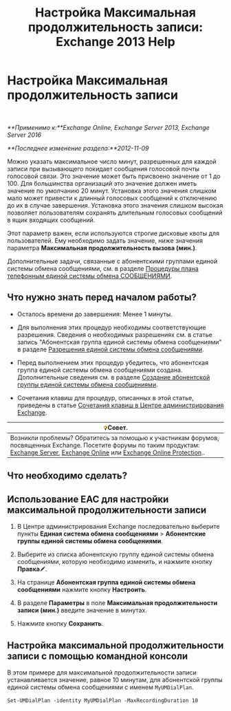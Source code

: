 ﻿---
title: 'Настройка Максимальная продолжительность записи: Exchange 2013 Help'
TOCTitle: Настройка Максимальная продолжительность записи
ms:assetid: 18eeb567-1048-4c82-93cf-612cb12ec5e3
ms:mtpsurl: https://technet.microsoft.com/ru-ru/library/Ee423539(v=EXCHG.150)
ms:contentKeyID: 50487553
ms.date: 05/22/2018
mtps_version: v=EXCHG.150
ms.translationtype: MT
---

# Настройка Максимальная продолжительность записи

 

_**Применимо к:**Exchange Online, Exchange Server 2013, Exchange Server 2016_

_**Последнее изменение раздела:**2012-11-09_

Можно указать максимальное число минут, разрешенных для каждой записи при вызывающего покидает сообщения голосовой почты голосовой связи. Это значение может быть присвоено значение от 1 до 100. Для большинства организаций это значение должен иметь значение по умолчанию 20 минут. Установка этого значения слишком мало может привести к длинный голосовых сообщений к отключению до их в случае завершения. Установка этого значения слишком высокая позволяет пользователям сохранять длительным голосовых сообщений в ящик входящих сообщений.

Этот параметр важен, если используются строгие дисковые квоты для пользователей. Ему необходимо задать значение, ниже значения параметра **Максимальная продолжительность вызова (мин.)**.

Дополнительные задачи, связанные с абонентскими группами единой системы обмена сообщениями, см. в разделе [Процедуры плана телефонным единой системы обмена СООБЩЕНИЯМИ](um-dial-plan-procedures-exchange-2013-help.md).

## Что нужно знать перед началом работы?

  - Осталось времени до завершения: Менее 1 минуты.

  - Для выполнения этих процедур необходимы соответствующие разрешения. Сведения о необходимых разрешениях см. в статье запись "Абонентская группа единой системы обмена сообщениями" в разделе [Разрешения единой системы обмена сообщениями](unified-messaging-permissions-exchange-2013-help.md).

  - Перед выполнением этих процедур убедитесь, что абонентская группа единой системы обмена сообщениями создана. Дополнительные сведения см. в разделе [Создание абонентской группы единой системы обмена сообщениями](create-a-um-dial-plan-exchange-2013-help.md).

  - Сочетания клавиш для процедур, описанных в этой статье, приведены в статье [Сочетания клавиш в Центре администрирования Exchange](keyboard-shortcuts-in-the-exchange-admin-center-exchange-online-protection-help.md).

<table>
<thead>
<tr class="header">
<th><img src="images/Bb124558.tip(EXCHG.150).gif" title="Совет" alt="Совет" />Совет.</th>
</tr>
</thead>
<tbody>
<tr class="odd">
<td>Возникли проблемы? Обратитесь за помощью к участникам форумов, посвященных Exchange. Посетите форумы по таким продуктам: <a href="https://go.microsoft.com/fwlink/p/?linkid=60612">Exchange Server</a>, <a href="https://go.microsoft.com/fwlink/p/?linkid=267542">Exchange Online</a> или <a href="https://go.microsoft.com/fwlink/p/?linkid=285351">Exchange Online Protection</a>..</td>
</tr>
</tbody>
</table>


## Что необходимо сделать?

## Использование EAC для настройки максимальной продолжительности записи

1.  В Центре администрирования Exchange последовательно выберите пункты **Единая система обмена сообщениями** \> **Абонентские группы единой системы обмена сообщениями**.

2.  Выберите из списка абонентскую группу единой системы обмена сообщениями, которую необходимо изменить, и нажмите кнопку **Правка**![Значок редактирования](images/Bb124582.6f53ccb2-1f13-4c02-bea0-30690e6ea71d(EXCHG.150).gif "Значок редактирования").

3.  На странице **Абонентская группа единой системы обмена сообщениями** нажмите кнопку **Настроить**.

4.  В разделе **Параметры** в поле **Максимальная продолжительности записи (мин.)** введите значение в минутах.

5.  Нажмите кнопку **Сохранить**.

## Настройка максимальной продолжительности записи с помощью командной консоли

В этом примере для максимальной продолжительности записи устанавливается значение, равное 10 минутам, для абонентской группы единой системы обмена сообщениями с именем `MyUMDialPlan`.

    Set-UMDialPlan -identity MyUMDialPlan -MaxRecordingDuration 10

